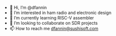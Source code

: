 - 👋 Hi, I’m @dfannin
- 👀 I’m interested in ham radio and electronic design
- 🌱 I’m currently learning RISC-V assembler
- 💞️ I’m looking to collaborate on SDR projects
- 📫 How to reach me dfannin@sushisoft.com

<!---
dfannin/dfannin is a ✨ special ✨ repository because its `README.md` (this file) appears on your GitHub profile.
You can click the Preview link to take a look at your changes.
--->

